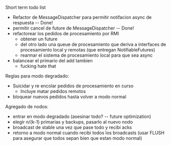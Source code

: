 Short term todo list

 - Refactor de MessageDispatcher para permitir notifacion async de respuesta -- Done!
 - permitir cancel de future de MessageDispatcher -- Done!
 - refactorear los pedidos de procesamiento por RMI
   - obtener un future
   - del otro lado una queue de procesamiento que deriva a interfaces de procesamiento local y remotas (que entregan NotifiableFutures)
   - rearmar el sistema de procesamiento local para que sea async
 - balancear el primario del add tambien
   - fucking hate that

Reglas para modo degradado:

 - Suicidar y re encolar pedidos de procesamiento en curso
   - Incluye matar pedidos remotos
 - bloquear nuevos pedidos hasta volver a modo normal

Agregado de nodos:

 - entrar en modo degradado (asesinar todo? -- future optimization)
 - elegir n/(k-1) primarias y backups, pasarlo al nuevo nodo
 - broadcast de stable una vez que pase todo y recibi acks
 - retorno a modo normal cuando recibi todos los broadcasts (usar FLUSH para asegurar que todos sepan bien que estan modo normal)
